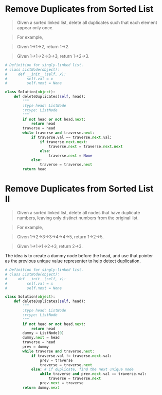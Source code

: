 # Remove Duplicates from Sorted List

> Given a sorted linked list, delete all duplicates such that each element appear only once.

> For example,

> Given 1->1->2, return 1->2.

> Given 1->1->2->3->3, return 1->2->3.

```Python
# Definition for singly-linked list.
# class ListNode(object):
#     def __init__(self, x):
#         self.val = x
#         self.next = None

class Solution(object):
    def deleteDuplicates(self, head):
        """
        :type head: ListNode
        :rtype: ListNode
        """
        if not head or not head.next:
            return head
        traverse = head
        while traverse and traverse.next:
            if traverse.val == traverse.next.val:
                if traverse.next.next:
                    traverse.next = traverse.next.next
                else:
                    traverse.next = None
            else:
                traverse = traverse.next
        return head
```

# Remove Duplicates from Sorted List II

> Given a sorted linked list, delete all nodes that have duplicate numbers, leaving only distinct numbers from the original list.

> For example,

> Given 1->2->3->3->4->4->5, return 1->2->5.

> Given 1->1->1->2->3, return 2->3.

The idea is to create a dummy node before the head, and use that pointer as the previous unique value representer to help detect duplication.

```Python
# Definition for singly-linked list.
# class ListNode(object):
#     def __init__(self, x):
#         self.val = x
#         self.next = None

class Solution(object):
    def deleteDuplicates(self, head):
        """
        :type head: ListNode
        :rtype: ListNode
        """
        if not head or not head.next:
            return head
        dummy = ListNode(0)
        dummy.next = head
        traverse = head
        prev = dummy
        while traverse and traverse.next:
            if traverse.val != traverse.next.val:
                prev = traverse
                traverse = traverse.next
            else: # if duplicate, find the next unique node
                while traverse and prev.next.val == traverse.val:
                    traverse = traverse.next
                prev.next = traverse
        return dummy.next
```
